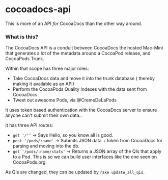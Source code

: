 # cocoadocs-api
This is more of an API _for_ CocoaDocs than the other way around.

### What is this?

The CocoaDocs API is a conduit between CocoaDocs the hosted Mac-Mini that generates a lot of the metadata around a CocoaPod release, and CocoaPods Trunk.

Within that scope has three major roles:

* Take CocoaDocs data and move it into the trunk database ( thereby making it available as an API)
* Perform the CocoaPods Quality Indexes with the data sent from CocoaDocs.
* Tweet out awesome Pods, via @CremeDeLaPods

It uses token based authentication with the CocoaDocs server to ensure anyone can't submit their own data..

It has three API routes:

* `get '/''` -> Says Hello, so you know all is good.
* `post '/pods/:name'` -> Submits JSON data + token from CocoaDocs for parsing and moving into the db.
* `get '/pods/:name/stats'` -> Returns a JSON array of the QIs that apply to a Pod. This is so we can build user interfaces like the one seen on CocoaPods.org.

As QIs are changed, they can be updated by `rake update_all_qis`.

